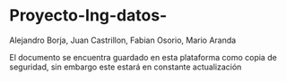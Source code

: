 # Proyecto-Ing-datos-
Alejandro Borja, Juan Castrillon, Fabian Osorio, Mario Aranda

El documento se encuentra guardado en esta plataforma como copia de seguridad, sin embargo este estará en constante actualización
